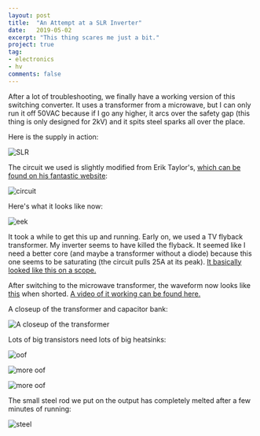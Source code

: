 ```yaml
---
layout: post
title:  "An Attempt at a SLR Inverter"
date:   2019-05-02
excerpt: "This thing scares me just a bit."
project: true
tag:
- electronics
- hv
comments: false
---
```


After a lot of troubleshooting, we finally have a working version of this switching converter.
It uses a transformer from a microwave, but I can only run it off 50VAC because if I go any higher, 
it arcs over the safety gap (this thing is only designed for 2kV) and it spits steel sparks all over the place.

Here is the supply in action:

![SLR](https://i.imgur.com/NJhMcnS.gif)


The circuit we used is slightly modified from Erik Taylor's, [which can be found on his fantastic website](http://uzzors2k.4hv.org): 

![circuit](https://i.imgur.com/RTuc2RN.png)


Here's what it looks like now:

![eek](https://i.imgur.com/dp0ewgm.jpg)


It took a while to get this up and running. Early on, we used a TV flyback transformer. 
My inverter seems to have killed the flyback. It seemed like I need a better core (and maybe a transformer without a diode) 
because this one seems to be saturating (the circuit pulls 25A at its peak). [It basically looked like this on a scope.](https://drive.google.com/file/d/1AbFsYL2S1g6T4ocAmJqFsZ2wSnwi78PV/view)


After switching to the microwave transformer, the waveform now looks like [this](https://drive.google.com/file/d/1zD6nBPIWLOPSg2tF4rbqcjFYq1J_4ZUv/view) when shorted. 
[A video of it working can be found here.](https://drive.google.com/file/d/13xBCghZ-KAYCWRrFQGQr4C6R0ANFRfDI/view)


A closeup of the transformer and capacitor bank:

![A closeup of the transformer](https://i.imgur.com/qUbKiyA.jpg)


Lots of big transistors need lots of big heatsinks:

![oof](https://i.imgur.com/FiUxVVg.jpg)


![more oof](https://i.imgur.com/QO7PE6j.jpg)


![more oof](https://i.imgur.com/HW6PJ7Z.jpg)


The small steel rod we put on the output has completely melted after a few minutes of running:

![steel](https://i.imgur.com/z9m3LBv.jpg)







